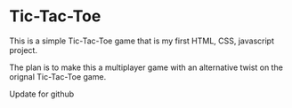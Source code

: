 # Tic-Tac-Toe

This is a simple Tic-Tac-Toe game that is my first HTML, CSS, javascript project.

The plan is to make this a multiplayer game with an alternative twist on the orignal Tic-Tac-Toe game.

Update for github

